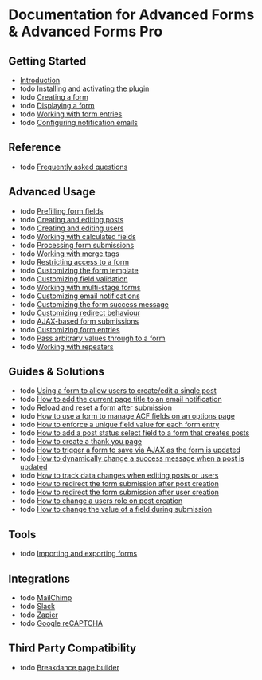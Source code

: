 # Documentation for Advanced Forms & Advanced Forms Pro

## Getting Started

- [Introduction](Introduction.md)
- todo [Installing and activating the plugin](Installing-and-activating-the-plugin.md)
- todo [Creating a form](Creating-a-form.md)
- todo [Displaying a form](Displaying-a-form.md)
- todo [Working with form entries](Working-with-form-entries.md)
- todo [Configuring notification emails](Configuring-notification-emails.md)

## Reference

- todo [Frequently asked questions](Frequently-asked-questions.md)

## Advanced Usage

- todo [Prefilling form fields](Prefilling-form-fields.md)
- todo [Creating and editing posts](Creating-and-editing-posts.md)
- todo [Creating and editing users](Creating-and-editing-users.md)
- todo [Working with calculated fields](Working-with-calculated-fields.md)
- todo [Processing form submissions](Processing-form-submissions.md)
- todo [Working with merge tags](Working-with-merge-tags.md)
- todo [Restricting access to a form](Restricting-access-to-a-form.md)
- todo [Customizing the form template](Customizing-the-form-template.md)
- todo [Customizing field validation](Customizing-field-validation.md)
- todo [Working with multi-stage forms](Working-with-multi-stage-forms.md)
- todo [Customizing email notifications](Customizing-email-notifications.md)
- todo [Customizing the form success message](Customizing-the-form-success-message.md)
- todo [Customizing redirect behaviour](Customizing-redirect-behaviour.md)
- todo [AJAX-based form submissions](AJAX-based-form-submissions.md)
- todo [Customizing form entries](Customizing-form-entries.md)
- todo [Pass arbitrary values through to a form](Pass-arbitrary-values-through-to-a-form.md)
- todo [Working with repeaters](Working-with-repeaters.md)

## Guides & Solutions

- todo [Using a form to allow users to create/edit a single post](Using-a-form-to-allow-users-to-create-edit-a-single-post.md)
- todo [How to add the current page title to an email notification](How-to-add-the-current-page-title-to-an-email-notification.md)
- todo [Reload and reset a form after submission](Reload-and-reset-a-form-after-submission.md)
- todo [How to use a form to manage ACF fields on an options page](How-to-use-a-form-to-manage-ACF-fields-on-an-options-page.md)
- todo [How to enforce a unique field value for each form entry](How-to-enforce-a-unique-field-value-for-each-form-entry.md)
- todo [How to add a post status select field to a form that creates posts](How-to-add-a-post-status-select-field-to-a-form-that-creates-posts.md)
- todo [How to create a thank you page](How-to-create-a-thank-you-page.md)
- todo [How to trigger a form to save via AJAX as the form is updated](How-to-trigger-a-form-to-save-via-AJAX-as-the-form-is-updated.md)
- todo [How to dynamically change a success message when a post is updated](How-to-dynamically-change-a-success-message-when-a-post-is-updated.md)
- todo [How to track data changes when editing posts or users](How-to-track-data-changes-when-editing-posts-or-users.md)
- todo [How to redirect the form submission after post creation](How-to-redirect-the-form-submission-after-post-creation.md)
- todo [How to redirect the form submission after user creation](How-to-redirect-the-form-submission-after-user-creation.md)
- todo [How to change a users role on post creation](How-to-change-a-users-role-on-post-creation.md)
- todo [How to change the value of a field during submission](How-to-change-the-value-of-a-field-during-submission.md)

## Tools

- todo [Importing and exporting forms](Importing-and-exporting-forms.md)

## Integrations

- todo [MailChimp](MailChimp.md)
- todo [Slack](Slack.md)
- todo [Zapier](Zapier.md)
- todo [Google reCAPTCHA](Google-reCAPTCHA.md)

## Third Party Compatibility

- todo [Breakdance page builder](Breakdance-page-builder.md)